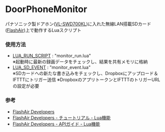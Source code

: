 # DoorPhoneMonitor

パナソニック製ドアホン([VL-SWD700KL](https://panasonic.jp/door/p-db/VL-SWD700KL.html))に入れた無線LAN搭載SDカード([FlashAir](https://jp.toshiba-memory.com/product/flashair/sduwa/index_j.htm))上で動作するLuaスクリプト


### 使用方法

- [LUA_RUN_SCRIPT](https://www.flashair-developers.com/ja/documents/api/config/#LUA_RUN_SCRIPT) : "monitor_run.lua"  
※起動時に最新の録画データをチェックし、結果を共有メモリに格納
- [LUA_SD_EVENT](https://www.flashair-developers.com/ja/documents/api/config/#LUA_SD_EVENT) : "monitor_event.lua"  
※SDカードへの新たな書き込みをチェックし、Dropboxにアップロード＆IFTTTにトリガー送信
※DropboxのアプリトークンとIFTTTのトリガーURLの設定が必要


### 参考

- [FlashAir Developers](https://www.flashair-developers.com/ja/)
- [FlashAir Developers - チュートリアル - Lua機能](https://www.flashair-developers.com/ja/documents/tutorials/lua/)
- [FlashAir Developers - APIガイド - Lua機能](https://www.flashair-developers.com/ja/documents/api/lua/)
